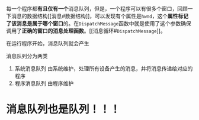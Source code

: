 每一个程序都**有且仅有一个**消息队列，但是，一个程序可以有很多个窗口，回顾一下消息的数据结构[[消息#数据结构]]，可以发现有个属性是`hwnd`，这个**属性标记了该消息是属于哪个窗口**的。在`DispatchMessage`函数中就是使用了这个参数确保调用了**正确的窗口的消息处理函数**。[[消息循环#`DispatchMessage`]]。

在运行程序开始，消息队列就会产生

消息队列分为两类

1. 系统消息队列
		由系统维护，处理所有设备产生的消息，并将消息传递给对应的程序
2. 程序消息队列
		由程序维护

# 消息队列也是队列！！！